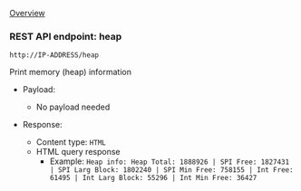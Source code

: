 [Overview](_Overview.md)

### REST API endpoint: heap

`http://IP-ADDRESS/heap`

Print memory (heap) information

- Payload:
    - No payload needed

- Response:
  - Content type: `HTML`
  - HTML query response
     - Example: `Heap info: Heap Total: 1888926 | SPI Free: 1827431 | SPI Larg Block: 1802240 | SPI Min Free: 758155 | Int Free: 61495 | Int Larg Block: 55296 | Int Min Free: 36427`